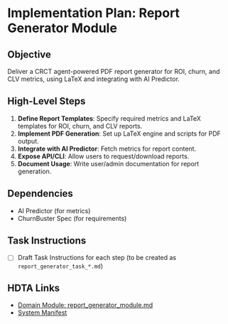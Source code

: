 # Implementation Plan: Report Generator Module

## Objective
Deliver a CRCT agent-powered PDF report generator for ROI, churn, and CLV metrics, using LaTeX and integrating with AI Predictor.

## High-Level Steps
1. **Define Report Templates**: Specify required metrics and LaTeX templates for ROI, churn, and CLV reports.
2. **Implement PDF Generation**: Set up LaTeX engine and scripts for PDF output.
3. **Integrate with AI Predictor**: Fetch metrics for report content.
4. **Expose API/CLI**: Allow users to request/download reports.
5. **Document Usage**: Write user/admin documentation for report generation.

## Dependencies
- AI Predictor (for metrics)
- ChurnBuster Spec (for requirements)

## Task Instructions
- [ ] Draft Task Instructions for each step (to be created as `report_generator_task_*.md`)

## HDTA Links
- [Domain Module: report_generator_module.md](report_generator_module.md)
- [System Manifest](../cline_docs/system_manifest.md)

